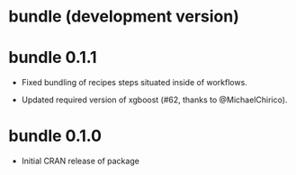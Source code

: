 # bundle (development version)

# bundle 0.1.1

* Fixed bundling of recipes steps situated inside of workflows.

* Updated required version of xgboost (#62, thanks to @MichaelChirico).

# bundle 0.1.0

* Initial CRAN release of package
